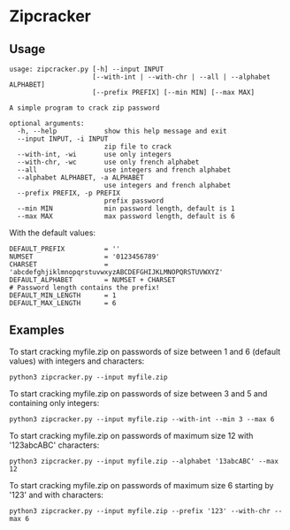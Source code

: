 # Zipcracker


## Usage

```
usage: zipcracker.py [-h] --input INPUT
                     [--with-int | --with-chr | --all | --alphabet ALPHABET]
                     [--prefix PREFIX] [--min MIN] [--max MAX]

A simple program to crack zip password

optional arguments:
  -h, --help            show this help message and exit
  --input INPUT, -i INPUT
                        zip file to crack
  --with-int, -wi       use only integers
  --with-chr, -wc       use only french alphabet
  --all                 use integers and french alphabet
  --alphabet ALPHABET, -a ALPHABET
                        use integers and french alphabet
  --prefix PREFIX, -p PREFIX
                        prefix password
  --min MIN             min password length, default is 1
  --max MAX             max password length, default is 6
```

With the default values:

```
DEFAULT_PREFIX          = ''
NUMSET                  = '0123456789'
CHARSET                 = 'abcdefghjiklmnopqrstuvwxyzABCDEFGHIJKLMNOPQRSTUVWXYZ'
DEFAULT_ALPHABET        = NUMSET + CHARSET
# Password length contains the prefix!
DEFAULT_MIN_LENGTH      = 1
DEFAULT_MAX_LENGTH      = 6
```

## Examples 

To start cracking myfile.zip on passwords of size between 1 and 6 (default values) with integers and characters:
```
python3 zipcracker.py --input myfile.zip
```

To start cracking myfile.zip on passwords of size between 3 and 5 and containing only integers:
```
python3 zipcracker.py --input myfile.zip --with-int --min 3 --max 6
```

To start cracking myfile.zip on passwords of maximum size 12 with '123abcABC' characters:
```
python3 zipcracker.py --input myfile.zip --alphabet '13abcABC' --max 12
```

To start cracking myfile.zip on passwords of maximum size 6 starting by '123' and with characters:
```
python3 zipcracker.py --input myfile.zip --prefix '123' --with-chr --max 6
```
